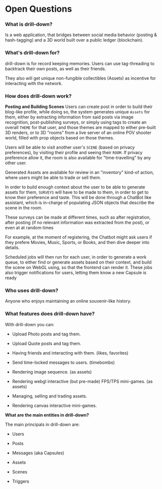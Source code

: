 
# Open Questions

### What is drill-down?
Is a web application, that bridges between social media behavior (posting & hash-tagging) and a 3D world built over a public ledger (blockchain).

  

### What's drill-down for?

drill-down is for record keeping memories. Users can use tag-threading to backtrack their own posts, as well as their friends.
  

They also will get unique non-fungible collectibles (Assets) as incentive for interacting with the network.

  

### How does drill-down work?

**Posting and Building Scenes**
Users can create post in order to build their blog-like profile, while doing so, the system generates unique `Assets` for them, either by extracting information from said posts via image recognition, post-publishing surveys, or simply using tags to create an overall `THEME` for that user, and those themes are mapped to either pre-built 3D renders, or to 3D "rooms" from a live server of an online POV shooter world, filled with prop objects based on those themes.

Users will be able to visit another user's `SCENE` (based on privacy preferences), by visiting their profile and seeing their `ROOM`. If privacy preference allow it, the room is also available for "time-travelling" by any other user. 

Generated Assets are available for review in an "inventory" kind-of action, where users might be able to trade or sell them.
  
In order to build enough context about the user to be able to generate assets for them, `SURVEYS` will have to be made to them, in order to get to know their preference and taste. This will be done through a ChatBot like assistant, which is in-charge of populating JSON objects that describe the scene in the room.
 
These surveys can be made at different times, such as after registration,  after posting (if no relevant information was extracted from the post), or even at at random times

For example, at the moment of registering, the Chatbot might ask users if they prefere Movies, Music, Sports, or Books, and then dive deeper into details.  

Scheduled jobs will then run for each user, in order to generate a work queue, to either find or generate assets based on their context, and build the scene on WebGL using, so that the frontend can render it. These jobs also trigger notifications for users, letting them know a new Capsule is ready
 
  

### Who uses drill-down?
Anyone who enjoys maintaining an online souvenir-like history.
  

### What features does drill-down have?

With drill-down you can:

- Upload Photo posts and tag them.

- Upload Quote posts and tag them.

- Having friends and interacting with them. (likes, favorites)

- Send time-locked messages to users. (timebombs)

- Rendering image sequence. (as assets)

- Rendering webgl interactive (but pre-made) FPS/TPS mini-games. (as assets)

- Managing, selling and trading assets.

- Rendering canvas interactive mini-games.


  

**What are the main entities in drill-down?**

The main principals in drill-down are:

- Users

- Posts

- Messages (aka Capsules)

- Assets

- Scenes

- Triggers


